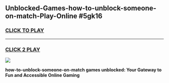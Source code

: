 
## Unblocked-Games-how-to-unblock-someone-on-match-Play-Online #5gk16
<h3>
<a href="https://news.freeplayer.one?title=how-to-unblock-someone-on-match&ref=3">CLICK TO PLAY</a></h3>
<hr>

<h3>
<a href="https://news.freeplayer.one?title=how-to-unblock-someone-on-match&ref=3">CLICK 2 PLAY</a>
  
</h3>

<a href="https://news.freeplayer.one?title=how-to-unblock-someone-on-match&ref=3"><img src="https://clearcache.store/games.png"></a>


**how-to-unblock-someone-on-match games unblocked: Your Gateway to Fun and Accessible Online Gaming**
